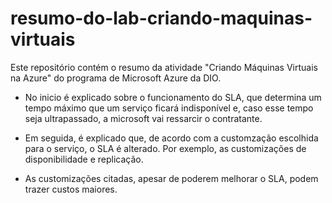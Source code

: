 # resumo-do-lab-criando-maquinas-virtuais
Este repositório contém o resumo da atividade "Criando Máquinas Virtuais na Azure" do programa de Microsoft Azure da DIO.

- No inicio é explicado sobre o funcionamento do SLA, que determina um tempo máximo que um serviço ficará indisponível e, caso esse tempo seja ultrapassado, a microsoft vai ressarcir o contratante.

- Em seguida, é explicado que, de acordo com a customzação escolhida para o serviço, o SLA é alterado. Por exemplo, as customizações de disponibilidade e replicação.

- As customizações citadas, apesar de poderem melhorar o SLA, podem trazer custos maiores.
